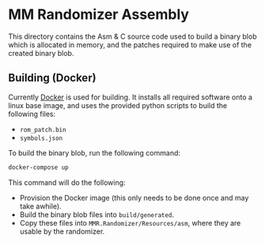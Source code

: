 # MM Randomizer Assembly

This directory contains the Asm & C source code used to build a binary blob which is allocated in memory, and the
patches required to make use of the created binary blob.

## Building (Docker)

Currently [Docker] is used for building. It installs all required software onto a linux base image, and uses the
provided python scripts to build the following files:

- `rom_patch.bin`
- `symbols.json`

To build the binary blob, run the following command:

```sh
docker-compose up
```

This command will do the following:
- Provision the Docker image (this only needs to be done once and may take awhile).
- Build the binary blob files into `build/generated`.
- Copy these files into `MMR.Randomizer/Resources/asm`, where they are usable by the randomizer.

[Docker]:https://www.docker.com/
